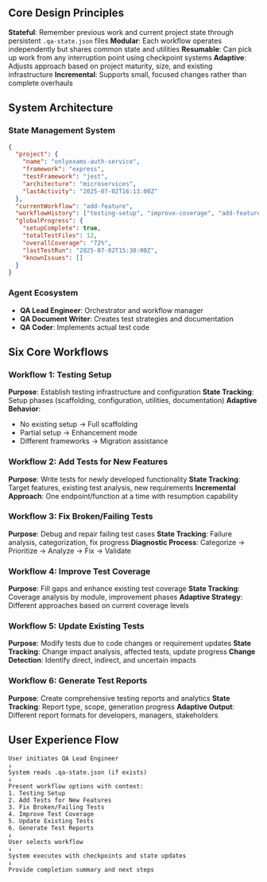 ## Core Design Principles

**Stateful**: Remember previous work and current project state through persistent `.qa-state.json` files
**Modular**: Each workflow operates independently but shares common state and utilities
**Resumable**: Can pick up work from any interruption point using checkpoint systems
**Adaptive**: Adjusts approach based on project maturity, size, and existing infrastructure
**Incremental**: Supports small, focused changes rather than complete overhauls

## System Architecture

### State Management System
```json
{
  "project": {
    "name": "onlyexams-auth-service",
    "framework": "express",
    "testFramework": "jest",
    "architecture": "microservices",
    "lastActivity": "2025-07-02T16:13:00Z"
  },
  "currentWorkflow": "add-feature",
  "workflowHistory": ["testing-setup", "improve-coverage", "add-feature"],
  "globalProgress": {
    "setupComplete": true,
    "totalTestFiles": 12,
    "overallCoverage": "72%",
    "lastTestRun": "2025-07-02T15:30:00Z",
    "knownIssues": []
  }
}
```

### Agent Ecosystem
- **QA Lead Engineer**: Orchestrator and workflow manager
- **QA Document Writer**: Creates test strategies and documentation
- **QA Coder**: Implements actual test code

## Six Core Workflows

### Workflow 1: Testing Setup
**Purpose**: Establish testing infrastructure and configuration
**State Tracking**: Setup phases (scaffolding, configuration, utilities, documentation)
**Adaptive Behavior**: 
- No existing setup → Full scaffolding
- Partial setup → Enhancement mode
- Different frameworks → Migration assistance

### Workflow 2: Add Tests for New Features
**Purpose**: Write tests for newly developed functionality
**State Tracking**: Target features, existing test analysis, new requirements
**Incremental Approach**: One endpoint/function at a time with resumption capability

### Workflow 3: Fix Broken/Failing Tests
**Purpose**: Debug and repair failing test cases
**State Tracking**: Failure analysis, categorization, fix progress
**Diagnostic Process**: Categorize → Prioritize → Analyze → Fix → Validate

### Workflow 4: Improve Test Coverage
**Purpose**: Fill gaps and enhance existing test coverage
**State Tracking**: Coverage analysis by module, improvement phases
**Adaptive Strategy**: Different approaches based on current coverage levels

### Workflow 5: Update Existing Tests
**Purpose**: Modify tests due to code changes or requirement updates
**State Tracking**: Change impact analysis, affected tests, update progress
**Change Detection**: Identify direct, indirect, and uncertain impacts

### Workflow 6: Generate Test Reports
**Purpose**: Create comprehensive testing reports and analytics
**State Tracking**: Report type, scope, generation progress
**Adaptive Output**: Different report formats for developers, managers, stakeholders

## User Experience Flow

```
User initiates QA Lead Engineer
↓
System reads .qa-state.json (if exists)
↓
Present workflow options with context:
1. Testing Setup
2. Add Tests for New Features  
3. Fix Broken/Failing Tests
4. Improve Test Coverage
5. Update Existing Tests
6. Generate Test Reports
↓
User selects workflow
↓
System executes with checkpoints and state updates
↓
Provide completion summary and next steps
```

